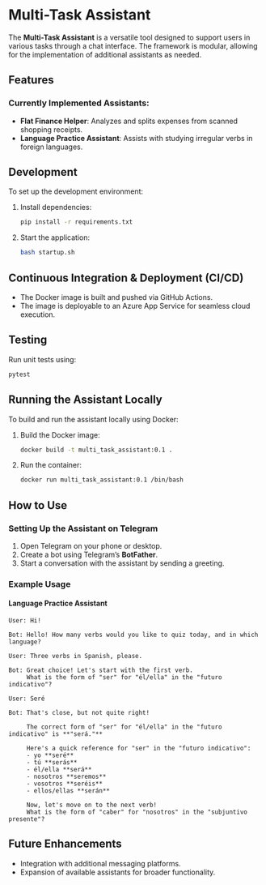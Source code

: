 # Multi-Task Assistant

The **Multi-Task Assistant** is a versatile tool designed to support users in various tasks through a chat interface. The framework is modular, allowing for the implementation of additional assistants as needed.

## Features
### Currently Implemented Assistants:
- **Flat Finance Helper**: Analyzes and splits expenses from scanned shopping receipts.
- **Language Practice Assistant**: Assists with studying irregular verbs in foreign languages.

## Development
To set up the development environment:
1. Install dependencies:
   ```bash
   pip install -r requirements.txt
   ```
2. Start the application:
   ```bash
   bash startup.sh
   ```

## Continuous Integration & Deployment (CI/CD)
- The Docker image is built and pushed via GitHub Actions.
- The image is deployable to an Azure App Service for seamless cloud execution.

## Testing
Run unit tests using:
```bash
pytest
```

## Running the Assistant Locally
To build and run the assistant locally using Docker:
1. Build the Docker image:
   ```bash
   docker build -t multi_task_assistant:0.1 .
   ```
2. Run the container:
   ```bash
   docker run multi_task_assistant:0.1 /bin/bash
   ```

## How to Use
### Setting Up the Assistant on Telegram
1. Open Telegram on your phone or desktop.
2. Create a bot using Telegram’s **BotFather**.
3. Start a conversation with the assistant by sending a greeting.

### Example Usage
#### Language Practice Assistant
```
User: Hi!

Bot: Hello! How many verbs would you like to quiz today, and in which language?

User: Three verbs in Spanish, please.

Bot: Great choice! Let's start with the first verb.
     What is the form of "ser" for "él/ella" in the "futuro indicativo"?

User: Seré

Bot: That's close, but not quite right!

     The correct form of "ser" for "él/ella" in the "futuro indicativo" is **"será."**

     Here's a quick reference for "ser" in the "futuro indicativo":
     - yo **seré**
     - tú **serás**
     - él/ella **será**
     - nosotros **seremos**
     - vosotros **seréis**
     - ellos/ellas **serán**

     Now, let's move on to the next verb!
     What is the form of "caber" for "nosotros" in the "subjuntivo presente"?
```

## Future Enhancements
- Integration with additional messaging platforms.
- Expansion of available assistants for broader functionality.



